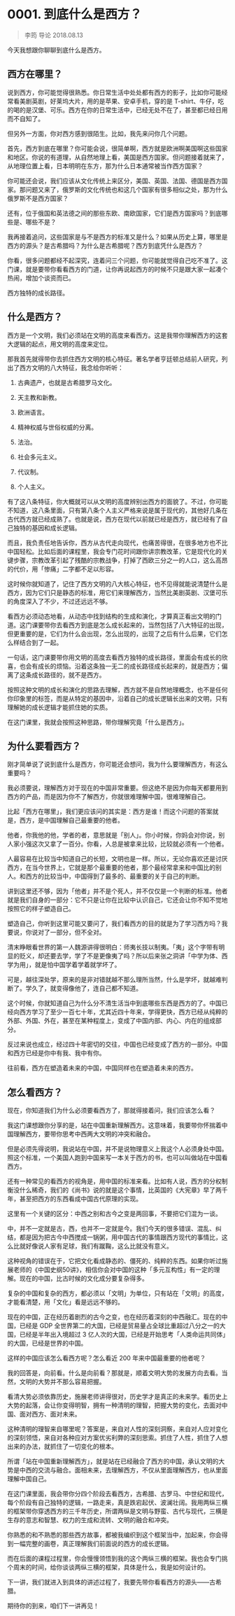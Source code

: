 # 0001. 到底什么是西方？

> 李筠 导论
2018.08.13

今天我想跟你聊聊到底什么是西方。

## 西方在哪里？

说到西方，你可能觉得很熟悉。你日常生活中处处都有西方的影子，比如你可能经常看美剧英剧，好莱坞大片，用的是苹果、安卓手机，穿的是 T-shirt、牛仔，吃的喝的是汉堡、可乐。西方在你的日常生活中，已经无处不在了，甚至都已经日用而不自知了。

但另外一方面，你对西方感到很陌生。比如，我先来问你几个问题。

首先，西方到底在哪里？你可能会说，很简单啊，西方就是欧洲啊美国啊这些国家和地区。你说的有道理，从自然地理上看，美国是西方国家。但问题接着就来了，从地理位置上看，日本明明在东方，那为什么日本通常被当作西方国家？

你可能还会说，我们应该从文化传统上来区分，美国、英国、法国、德国是西方国家。那问题又来了，俄罗斯的文化传统也和这几个国家有很多相似之处，那为什么俄罗斯不是西方国家？

还有，位于俄国和英法德之间的那些东欧、南欧国家，它们是西方国家吗？到底哪些是、哪些不是？

我再接着追问，这些国家是与不是西方的标准又是什么？如果从历史上算，哪里是西方的源头？是古希腊吗？为什么是古希腊呢？西方到底凭什么是西方？

你看，很多问题都经不起深究，连着问三个问题，你可能就觉得自己吃不准了。这门课，就是要带你看看西方的门道，让你再说起西方的时候不只是跟大家一起凑个热闹，增加个谈资而已。

西方独特的成长路径。

## 什么是西方？

西方是一个文明，我们必须站在文明的高度来看西方。这是我带你理解西方的这套大逻辑的起点，用文明的高度来定位。

那我首先就得带你去抓住西方文明的核心特征。著名学者亨廷顿总结前人研究，列出了西方文明的八大特征，我念给你听听：

1. 古典遗产，也就是古希腊罗马文化。

2. 天主教和新教。

3. 欧洲语言。

4. 精神权威与世俗权威的分离。

5. 法治。

6. 社会多元主义。

7. 代议制。

8. 个人主义。

有了这八条特征，你大概就可以从文明的高度辨别出西方的面貌了。不过，你可能不知道，这八条里面，只有第八条个人主义严格来说是属于现代的，其他好几条在古代西方就已经成熟了。也就是说，西方在现代以前就已经是西方，就已经有了自己独特的基因和成长逻辑。

而且，我负责任地告诉你，西方从古代走向现代，也痛苦得很，在很多地方也不比中国轻松。比如后面的课程里，我会专门花时间跟你讲宗教改革，它是现代化的关键步骤，宗教改革引起了残酷的宗教战争，打掉了西欧三分之一的人口，这么高昂的代价，用「惨痛」二字都不足以形容。

这时候你就知道了，记住了西方文明的八大核心特征，也不见得就能说清楚什么是西方，因为它们只是静态的标准，用它们来理解西方，当然比美剧英剧、汉堡可乐的角度深入了不少，不过还远远不够。

看西方必须动态地看，从动态中找到结构的生成和演化，才算真正看出文明的门道。这门课要带你去看西方到底是怎么成长起来的，当然包括了八大特征的出现，但更重要的是，它们为什么会出现，怎么出现的，出现了之后有什么后果，它们怎么样结合到了一起。

一句话，这门课要带你用文明的高度去看西方独特的成长路径，里面会有成长的欣喜，也会有成长的烦恼。沿着这条独一无二的成长路径成长起来的，就是西方；偏离了这条成长路径的，就不是西方。

按照这种文明的成长和演化的思路去理解，西方就不是自然地理概念，也不是任何你印象里的标签，而是从特定的基因中，沿着自己的成长逻辑长出来的文明，只有理解她的成长逻辑才能抓住她的实质。

在这门课里，我就会按照这种思路，带你理解究竟「什么是西方」。

## 为什么要看西方？

刚才简单说了说到底什么是西方，你可能还会想问，我为什么要理解西方，有这么重要吗？

我必须要说，理解西方对于现在的中国非常重要。但这绝不是因为你每天都要用到西方的产品，而是因为你不了解西方，你就很难理解中国，很难理解自己。

比起「西方在哪里」，我们更应该问的其实是：西方是谁！而这个问题的答案就是，西方，是中国理解自己最重要的他者。

他者，你我他的他，学者的者，意思就是「别人」。你小时候，你妈会对你说，别人家小强这次又拿了一百分。你看，人总是被拿来比较，比较就必须有一个他者。

人最容易在比较当中知道自己的长短，文明也是一样。所以，无论你喜欢还是讨厌西方，在当今世界上，它就是那个最重要的他者，那个最经常拿来和中国比的别人。和西方的比较当中，中国得到了最多的、最重要的关于自己的判断。

讲到这里还不够，因为「他者」并不是个死人，并不仅仅是一个判断的标准。他者就是我们自身的一部分：它不只是让你在比较中认识自己，它还会让你不知不觉地按照它的样子塑造自己。

塑造自己，你听到这里可能又要问了，我们看西方的目的就是为了学习西方吗？我要说，你说对了一部分，但不全对。

清末睁眼看世界的第一人魏源讲得很明白：师夷长技以制夷。「夷」这个字带有明显的贬义，却还要去学，学了不是更像夷了吗？所以后来张之洞讲「中学为体、西学为用」，就是怕中国学着学着就学坏了。

可是，越往深处学，原来的是非对错就越不那么理所当然，什么是学坏，就越难判断了。学久了，就变得像他了，连自己都不知道。

这个时候，你就知道自己为什么分不清生活当中到底哪些东西是西方的了。中国已经向西方学习了至少一百七十年，尤其近四十年来，学得更快，西方已经从纯粹的外部、外国、外在，甚至在某种程度上，变成了中国内部、内心、内在的组成部分。

反过来说也成立，经过四十年密切的交往，中国也已经变成了西方的一部分。中国和西方已经是你中有我、我中有你。

往前看，西方在塑造着未来的中国，中国同样也在塑造着未来的西方。

## 怎么看西方？

现在，你知道我们为什么必须要看西方了，那就得接着问，我们应该怎么看？

我这门课想跟你分享的是，站在中国重新理解西方。这意味着，我要带你怀揣着中国理解西方，要带你思考中西两大文明的冲突和融合。

但是必须先得说明，我说站在中国，并不是说物理意义上我这个人必须身处中国。照这个标准，一个美国人跑到中国来写一本关于西方的书，也可以叫做站在中国看西方。

还有一种常见的看西方的视角是，用中国的标准来看。比如有人说，西方的分权制衡没什么稀奇，我们的《尚书》说的就是这个事情，比英国的《大宪章》早了两千年，甚至把西方的东西看成中国古代原理的实现。

这里有一个关键的区分：中西之别和古今之变是两回事，不要把它们混为一谈。

中，并不一定就是古，西，也并不一定就是今。我们今天的很多错误、混乱、纠结，都是因为把古今中西搅成一锅粥，用中国古代的事情跟西方现代的事情比，这么比就好像说人家有足球，我们有蹴鞠，这么比就没有意义。

这种视角的错误在于，它把文化看成静态的、僵死的、纯粹的东西。如果你听过施展老师的《中国史纲50讲》，相信你会对中国的这种「多元互构性」有一定的理解。现在的中国，比古时候的文化成分要复杂得多。

复杂的中国和复杂的西方，都必须以「文明」为单位，只有站在「文明」的高度，才能看清楚，用「文化」看是远远不够的。

现在的中国，正在经历着剧烈的古今之变，也在经历着深刻的中西融汇。现在的中国，已经是 GDP 全世界第二的大国，已经是贸易量占全球比重超过八分之一的大国，已经是半年出入境超过 3 亿人次的大国，已经是开始思考「人类命运共同体」的大国，已经是世界的中国。

这样的中国应该怎么看西方呢？怎么看近 200 年来中国最重要的他者呢？

我的回答是，向前看。什么是向前看？那就是，顺着文明大势的发展方向去看。当然，文明的大势并不那么容易把握。

看清大势必须依靠历史，施展老师讲得很对，历史学才是真正的未来学。看历史上大势的起落，会让你变得明智，拥有一种清明的理智，把握大势的变化，去面对中国、面对西方、面对未来。

这种清明的理智来自哪里呢？答案是，来自对人性的深刻洞察，来自对人应对变化的深刻领悟，来自对各种应对方案优劣利弊的深刻思索。抓住了人性，抓住了人想出来的办法，就抓住了一切变化的根本。

所谓「站在中国重新理解西方」，就是站在已经融合了西方的中国，承认文明的大势是中西的交流与融合。面相未来，去理解西方，不仅从里面理解西方，也从里面理解中国自己。

在这门课里面，我会带你分四个阶段去看西方，古希腊、古罗马、中世纪和现代，每个阶段有自己独特的逻辑，一路走来，真是跌宕起伏、波澜壮阔。我用两纵三横的框架带你穿透西方的三千年历史，所谓两纵是文明与野蛮、古代与现代，三横是生存的意志和智慧、权力的生成和流转、文明的融合和冲突。

你熟悉的和不熟悉的那些西方故事，都被我编织到这个框架当中，加起来，你会得到一幅完整的画卷，真正理解我们前面说的西方的成长逻辑。

而在后面的课程过程里，你会慢慢领悟到我的这个两纵三横的框架。我也会专门挑个周末的时间，给你谈谈两纵三横的框架，具体是什么，我是如何设计的。

下一讲，我们就进入到具体的讲述过程了，我要先带你看看西方的源头——古希腊。

期待你的到来，咱们下一讲再见！


